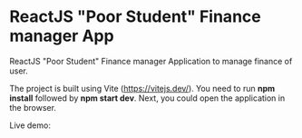 # ReactJS "Poor Student" Finance manager App
ReactJS "Poor Student" Finance manager Application to manage finance of user.

The project is built using Vite (https://vitejs.dev/).
You need to run **npm install** followed by **npm start dev**. Next, you could open the application in the browser.

Live demo: 